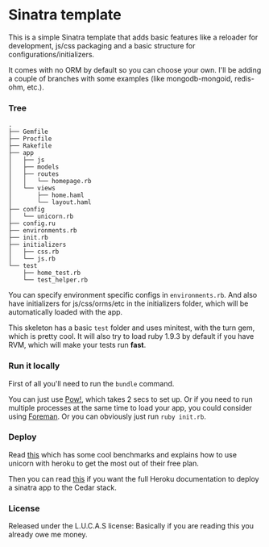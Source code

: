 # Sinatra template

This is a simple Sinatra template that adds basic features like a reloader for development, js/css packaging and a basic structure for configurations/initializers.

It comes with no ORM by default so you can choose your own. I'll be adding a couple of branches with some examples (like mongodb-mongoid, redis-ohm, etc.).

### Tree

    .
    ├── Gemfile
    ├── Procfile
    ├── Rakefile
    ├── app
    │   ├── js
    │   ├── models
    │   ├── routes
    │   │   └── homepage.rb
    │   └── views
    │       ├── home.haml
    │       └── layout.haml
    ├── config
    │   └── unicorn.rb
    ├── config.ru
    ├── environments.rb
    ├── init.rb
    ├── initializers
    │   ├── css.rb
    │   └── js.rb
    └── test
        ├── home_test.rb
        └── test_helper.rb

You can specify environment specific configs in `environments.rb`. And also have initializers for js/css/orms/etc in the initializers folder, which will be automatically loaded with the app.

This skeleton has a basic `test` folder and uses minitest, with the turn gem, which is pretty cool. It will also try to load ruby 1.9.3 by default if you have RVM, which will make your tests run **fast**.

### Run it locally

First of all you'll need to run the `bundle` command.

You can just use [Pow!](http://pow.cx/), which takes 2 secs to set up. Or if you need to run multiple processes at the same time to load your app, you could consider using [Foreman](http://devcenter.heroku.com/articles/procfile). Or you can obviously just run `ruby init.rb`.

### Deploy

Read [this](http://michaelvanrooijen.com/articles/2011/06/01-more-concurrency-on-a-single-heroku-dyno-with-the-new-celadon-cedar-stack/) which has some cool benchmarks and explains how to use unicorn with heroku to get the most out of their free plan.

Then you can read [this](http://devcenter.heroku.com/articles/ruby) if you want the full Heroku documentation to deploy a sinatra app to the Cedar stack.

### License

Released under the L.U.C.A.S license: Basically if you are reading this you already owe me money.
